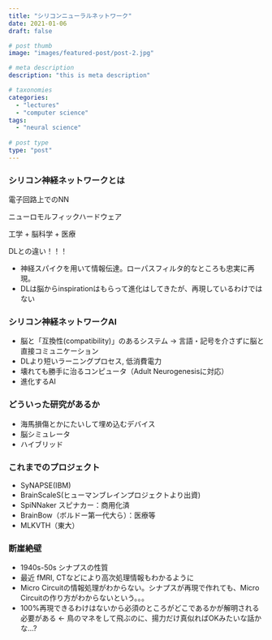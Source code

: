 ```yaml
---
title: "シリコンニューラルネットワーク"
date: 2021-01-06
draft: false

# post thumb
image: "images/featured-post/post-2.jpg"

# meta description
description: "this is meta description"

# taxonomies
categories: 
  - "lectures"
  - "computer science"
tags:
  - "neural science"
  
# post type
type: "post"
---
```


### シリコン神経ネットワークとは

電子回路上でのNN

ニューロモルフィックハードウェア

工学 + 脳科学 + 医療

DLとの違い！！！
* 神経スパイクを用いて情報伝達。ローパスフィルタ的なところも忠実に再現。
* DLは脳からinspirationはもらって進化はしてきたが、再現しているわけではない

### シリコン神経ネットワークAI

* 脳と「互換性(compatibility)」のあるシステム -> 言語・記号を介さずに脳と直接コミュニケーション
* DLより短いラーニングプロセス, 低消費電力
* 壊れても勝手に治るコンピュータ（Adult Neurogenesisに対応）
* 進化するAI

### どういった研究があるか

* 海馬損傷とかにたいして埋め込むデバイス
* 脳シミュレータ
* ハイブリッド

### これまでのプロジェクト

* SyNAPSE(IBM)
* BrainScaleS(ヒューマンブレインプロジェクトより出資)
* SpiNNaker スピナカー：商用化済
* BrainBow（ボルドー第一代大ら）：医療等
* MLKVTH（東大）

### 断崖絶壁

* 1940s-50s シナプスの性質
* 最近 fMRI, CTなどにより高次処理情報もわかるように
* Micro Circuitの情報処理がわからない。シナプスが再現で作れても、Micro Circuitの作り方がわからないという。。。
* 100%再現できるわけはないから必須のところがどこであるかが解明される必要がある <- 鳥のマネをして飛ぶのに、揚力だけ真似ればOKみたいな話かな...?

